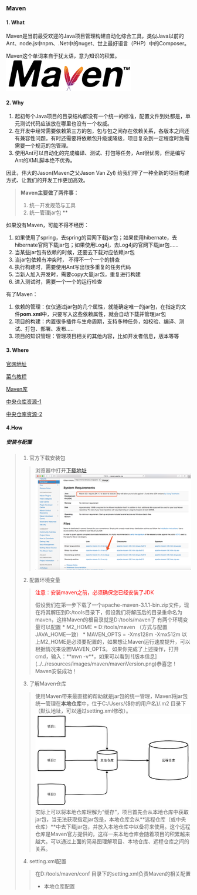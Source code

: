 ### Maven
#### 1. What
Maven是当前最受欢迎的Java项目管理构建自动化综合工具，类似Java以前的Ant、node.js中npm、.Net中的nuget、世上最好语言（PHP）中的Composer。

Maven这个单词来自于犹太语，意为知识的积累。
![MavenLogo](../../resources/images/maven/mavenLogo.png) 

#### 2. Why
1. 起初每个Java项目的目录结构都没有一个统一的标准，配置文件到处都是，单元测试代码应该放在哪里也没有一个权威。
2. 在开发中经常需要依赖第三方的包，包与包之间存在依赖关系，各版本之间还有兼容性问题，有时还需要将依赖包升级或降级，项目复杂到一定程度时急需需要一个规范的包管理。
3. 使用Ant可以自动化的完成编译、测试、打包等任务，Ant很优秀，但是编写Ant的XML脚本绝不优秀。

因此，伟大的Jason(Maven之父Jason Van Zyl) 给我们带了一种全新的项目构建方式、让我们的开发工作更加高效。

> **Maven主要做了两件事：**
> 1. 统一开发规范与工具
> 2. 统一管理jar包 **

如果没有Maven，可能不得不经历：
1. 如果使用了spring，去spring的官网下载jar包；如果使用hibernate，去hibernate官网下载jar包；如果使用Log4j，去Log4j的官网下载jar包......
2. 当某些jar包有依赖的时候，还要去下载对应依赖jar包
3. 当jar包依赖有冲突时， 不得不一个一个的排查
4. 执行构建时，需要使用Ant写出很多重复的任务代码
5. 当新人加入开发时，需要copy大量jar包，重复进行构建
6. 进入测试时，需要一个一个的运行检查

有了Maven：
1. 依赖的管理：仅仅通过jar包的几个属性，就能确定唯一的jar包，在指定的文件**pom.xml**中，只要写入这些依赖属性，就会自动下载并管理jar包
2. 项目的构建：内置很多插件与生命周期，支持多种任务，如校验、编译、测试、打包、部署、发布.....
3. 项目的知识管理：管理项目相关的其他内容，比如开发者信息，版本等等

#### 3. Where
[官网地址](http://maven.apache.org/)

[菜鸟教程](https://www.runoob.com/maven/maven-tutorial.html)

[Maven库](http://repo2.maven.org/maven2/ )

[中央仓库资源-1](http://mvnrepository.com/)

[中央仓库资源-2](https://search.maven.org/)

#### 4.How
##### 安装与配置 
> 1. 官方下载安装包
>> 浏览器中打开[下载地址](http://maven.apache.org/download.cgi) 
>> ![下载页面](../../resources/images/maven/mavenDownload.png)
> 2. 配置环境变量
>> <p style="color: red;">注意：安装maven之前，必须确保您已经安装了JDK</p>
>> 假设我们在第一步下载了一个apache-maven-3.1.1-bin.zip文件，现在将其解压到D:/tools目录下，假设我们将解压后的目录重命名为maven，这样Maven的根目录就是D:/tools/maven了
>> 有两个环境变量可以配置
>> * M2_HOME = D:/tools/maven （方式与配置JAVA_HOME一致）
>> * MAVEN_OPTS = -Xms128m -Xmx512m
>> 以上M2_HOME是必须要配置的，如果想让Maven运行速度提升，可以根据情况来设置MAVEN_OPTS。
>> 如果你完成了上述操作，打开cmd，输入：**mvn -v**，如果可以看到
>> ![版本信息](../../resources/images/maven/mavenVersion.png)恭喜您！ Maven安装成功！
> 3. 了解Maven仓库
>> 使用Maven带来最直接的帮助就是jar包的统一管理，Maven将jar包统一管理在**本地仓库**中，位于C:/Users/{$你的用户名}/.m2 目录下（默认地址，可以通过setting.xml修改）。
>> ![Maven仓库](../../resources/images/maven/mavenRepository.png)
>> 实际上可以将本地仓库理解为“缓存”，项目首先会从本地仓库中获取jar包，当无法获取指定jar包是，本地仓库会从**远程仓库（或中央仓库）**中去下载jar包，并放入本地仓库中以备将来使用。这个远程仓库是Maven官方提供的，这样一来本地仓库会随着项目的积累越来越大。可以通过上面的简易图理解项目、本地仓库、远程仓库之间的关系。
>4. setting.xml配置
>> 在D:/tools/maven/conf 目录下的setting.xml负责Maven的相关配置
>> * 本地仓库配置
>> 


